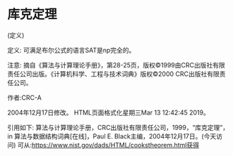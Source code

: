 # 库克定理


(定义)



定义:
可满足布尔公式的语言SAT是np完全的。



注意:
摘自《算法与计算理论手册》，第28-25页，版权©1999由CRC出版社有限责任公司出版。《计算机科学、工程与技术词典》版权©2000 CRC出版社有限责任公司。


作者:CRC-A







2004年12月17日修改。
HTML页面格式化星期三Mar 13 12:42:45 2019。



引用如下:
算法与计算理论手册，CRC出版社有限责任公司，1999，“库克定理”，in
算法与数据结构词典[在线]，Paul E. Black主编，2004年12月17日。(今天访问)
可从:https://www.nist.gov/dads/HTML/cookstheorem.html获得